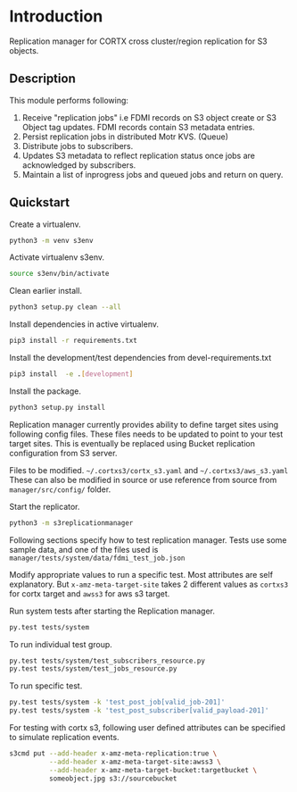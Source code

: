 # Introduction

Replication manager for CORTX cross cluster/region replication for S3 objects.

## Description

This module performs following:
1.  Receive "replication jobs" i.e FDMI records on S3 object create or S3 Object tag updates. FDMI records contain S3 metadata entries.
2.  Persist replication jobs in distributed Motr KVS. (Queue)
3.  Distribute jobs to subscribers.
4.  Updates S3 metadata to reflect replication status once jobs are acknowledged by subscribers.
5.  Maintain a list of inprogress jobs and queued jobs and return on query.

## Quickstart

Create a virtualenv.
```sh
python3 -m venv s3env
```

Activate virtualenv s3env.
```sh
source s3env/bin/activate
```

Clean earlier install.
```sh
python3 setup.py clean --all
```

Install dependencies in active virtualenv.
```sh
pip3 install -r requirements.txt
```

Install the development/test dependencies from devel-requirements.txt
```sh
pip3 install  -e .[development]
```

Install the package.
```sh
python3 setup.py install
```

Replication manager currently provides ability to define target sites using
following config files. These files needs to be updated to point to your test
target sites. This is eventually be replaced using Bucket replication configuration
from S3 server.

Files to be modified.
`~/.cortxs3/cortx_s3.yaml` and `~/.cortxs3/aws_s3.yaml`
These can also be modified in source or use reference from source from
`manager/src/config/` folder.

Start the replicator.
```sh
python3 -m s3replicationmanager
```

Following sections specify how to test replication manager.
Tests use some sample data, and one of the files used is
`manager/tests/system/data/fdmi_test_job.json`

Modify appropriate values to run a specific test. Most attributes are
self explanatory. But `x-amz-meta-target-site` takes 2 different values
as `cortxs3` for cortx target and `awss3` for aws s3 target.

Run system tests after starting the Replication manager.
```sh
py.test tests/system
```

To run individual test group.
```sh
py.test tests/system/test_subscribers_resource.py
py.test tests/system/test_jobs_resource.py
```

To run specific test.
```sh
py.test tests/system -k 'test_post_job[valid_job-201]'
py.test tests/system -k 'test_post_subscriber[valid_payload-201]'
```

For testing with cortx s3, following user defined attributes can be specified
to simulate replication events.
```sh
s3cmd put --add-header x-amz-meta-replication:true \
          --add-header x-amz-meta-target-site:awss3 \
          --add-header x-amz-meta-target-bucket:targetbucket \
          someobject.jpg s3://sourcebucket
```
